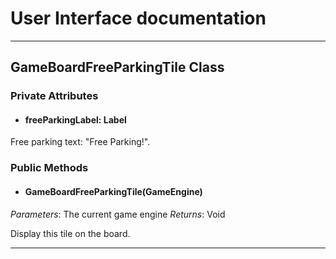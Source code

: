 # User Interface documentation
---
## GameBoardFreeParkingTile Class

### Private Attributes 
- #### freeParkingLabel: Label
Free parking text: "Free Parking!". 

### Public Methods 
- #### GameBoardFreeParkingTile(GameEngine)
*Parameters*: The current game engine
*Returns*: Void

Display this tile on the board. 

---